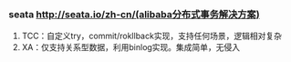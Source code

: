 ### seata http://seata.io/zh-cn/(alibaba分布式事务解决方案)
1. TCC：自定义try，commit/rokllback实现，支持任何场景，逻辑相对复杂
2. XA：仅支持关系型数据，利用binlog实现。集成简单，无侵入

